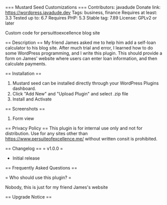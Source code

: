 === Mustard Seed Customizations ===
Contributors: javadude
Donate link:  https://wordpress.javadude.dev
Tags: business, finance
Requires at least: 3.3
Tested up to: 6.7
Requires PHP: 5.3
Stable tag: 7.89
License: GPLv2 or later

Custom code for persuittoexcellence blog site

== Description ==
My friend James asked me to help him add a self-loan calculator to his blog site. After much trial and error, I learned
how to do some WordPress programming, and I write this plugin. This should provide a form on James' website where
users can enter loan information, and then calculate payments.

== Installation ==
1. Mustard seed can be installed directly through your WordPress Plugins dashboard.
1. Click "Add New" and "Upload Plugin" and select .zip file
1. Install and Activate

== Screenshots ==
1. Form view

== Privacy Policy ==
This plugin is for internal use only and not for distribution. Use for any sites other than https://www.persuiteofexcellence.me/
without written consit is prohibited.

== Changelog ==
= v1.0.0 =

* Initial release


== Frequently Asked Questions ==

= Who should use this plugin? =

Nobody, this is just for my friend James's website



== Upgrade Notice ==


